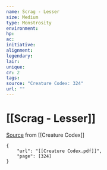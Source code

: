 ```yaml
---
name: Scrag - Lesser
size: Medium
type: Monstrosity
environment: 
hp: 
ac: 
initiative: 
alignment: 
legendary: 
lair: 
unique: 
cr: 2
tags: 
source: "Creature Codex: 324"
url: ""
---
```

# [[Scrag - Lesser]]

[Source](zotero://open-pdf/library/items/NTNKJRHG?page=324) from [[Creature Codex]]

```pdf
{
	"url": "[[Creature Codex.pdf]]",
	"page": [324]
}
```

